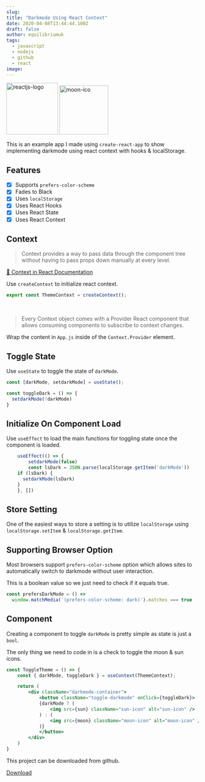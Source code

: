 ```yaml
---
slug:
title: "Darkmode Using React Context"
date: 2020-04-08T13:44:44.108Z
draft: false
author: equilibriumuk
tags:
  - javascript
  - nodejs
  - github
  - react
image:
---
```


<p class="text-center"><img class="inline reactjs_logo" src="/media/logos/reactsq.svg" alt="reactjs-logo" width="135px"> <img class="inline" src="/media/icons/moon_y.svg" alt="moon-ico" width="128px"></p>

This is an example app I made using `create-react-app` to show implementing darkmode using react context with hooks & localStorage.

## Features

- [x] Supports `prefers-color-scheme`
- [x] Fades to Black
- [x] Uses `localStorage`
- [x] Uses React Hooks
- [x] Uses React State
- [x] Uses React Context

## Context

<blockquote>Context provides a way to pass data through the component tree without having to pass props down manually at every level.</blockquote>

<a href="https://reactjs.org/docs/context.html" aria-label="View on React Docs" target="_blank" rel="noopener noreferrer">📝 Context in React Documentation</a>

Use `createContext` to initialize react context.

```jsx
export const ThemeContext = createContext();
```
<br/>

<blockquote>Every Context object comes with a Provider React component that allows consuming components to subscribe to context changes.</blockquote>

Wrap the content in `App.js` inside of the `Context.Provider` element.

## Toggle State

Use `useState` to toggle the state of `darkMode`.

```jsx
const [darkMode, setdarkMode] = useState();

const toggleDark = () => {
  setdarkMode(!darkMode)
}
```

## Initialize On Component Load

Use `useEffect` to load the main functions for toggling state once the component is loaded.

```jsx
	useEffect(() => {
		setdarkMode(false)
		const lsDark = JSON.parse(localStorage.getItem('darkMode'))
    if (lsDark) {
      setdarkMode(lsDark)
    }
	}, [])
```

## Store Setting

One of the easiest ways to store a setting is to utilize `localStorage` using `localStorage.setItem` & `localStorage.getItem`.

## Supporting Browser Option

Most browsers support `prefers-color-scheme` option which allows sites to automatically switch to darkmode without user interaction.

This is a boolean value so we just need to check if it equals true.

```js
const prefersDarkMode = () =>
  window.matchMedia('(prefers-color-scheme: dark)').matches === true
```

## Component

Creating a component to toggle `darkMode` is pretty simple as state is just a `bool`.

The only thing we need to code in is a check to toggle the moon & sun icons.

```jsx
const ToggleTheme = () => {
	const { darkMode, toggleDark } = useContext(ThemeContext);

	return (
		<div className="darkmode-container">
			<button className="toggle-darkmode" onClick={toggleDark}>
			{darkMode ? (
				<img src={sun} className="sun-icon" alt="sun-icon" />
			) : (
				<img src={moon} className="moon-icon" alt="moon-icon" />
			)}
			</button>
 		</div>
	)
}
```

This project can be downloaded from github.

<a class="github" href="https://github.com/equk/darkmode-react-context" aria-label="View on GitHub" target="_blank" rel="noopener noreferrer"><i class="fa-brands fa-github"></i> Download</a>
